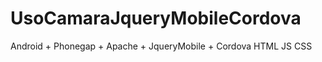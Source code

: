 UsoCamaraJqueryMobileCordova
============================

Android + Phonegap + Apache + JqueryMobile + Cordova HTML JS CSS
